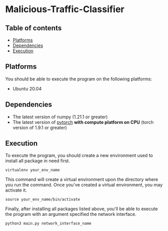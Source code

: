 # Malicious-Traffic-Classifier
## Table of contents
* [Platforms](##platforms)
* [Dependencies](##Dependencies)
* [Execution](##Execution)
## Platforms
You should be able to execute the program on the following platforms:
* Ubuntu 20.04
## Dependencies
* The latest version of numpy (1.21.1 or greater)
* The latest version of [pytorch](https://pytorch.org/) **with compute platform on CPU** (torch version of 1.9.1 or greater)
## Execution
To execute the program, you should create a new environment used to install all package in need first. 
```
virtualenv your_env_name
```
This command will create a virtual environment upon the directory where you run the command. Once you've created a virtual environment, you may activate it.
```
source your_env_name/bin/activate
```
Finally, after installing all packages listed above, you'll be able to execute the program with an argument specified the network interface.
```
python3 main.py network_interface_name
```